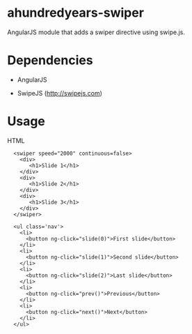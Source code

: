 ahundredyears-swiper
========

AngularJS module that adds a swiper directive using swipe.js.

Dependencies
============

- AngularJS

- SwipeJS (http://swipejs.com)

Usage
=====

HTML

```
  <swiper speed="2000" continuous=false>
    <div>
       <h1>Slide 1</h1>
    </div>
    <div>
       <h1>Slide 2</h1>
    </div>
    <div>
       <h1>Slide 3</h1>
    </div>
  </swiper>

  <ul class='nav'>
    <li>
      <button ng-click="slide(0)">First slide</button>
    </li>
    <li>
      <button ng-click="slide(1)">Second slide</button>
    </li>
    <li>
      <button ng-click="slide(2)">Last slide</button>
    </li>
    <li>
      <button ng-click="prev()">Previous</button>
    </li>
    <li>
      <button ng-click="next()">Next</button>
    </li>
  </ul>
```